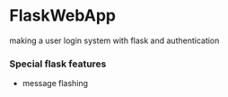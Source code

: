 # FlaskWebApp
 making a user login system with flask and authentication

 ### Special flask features
 - message flashing
